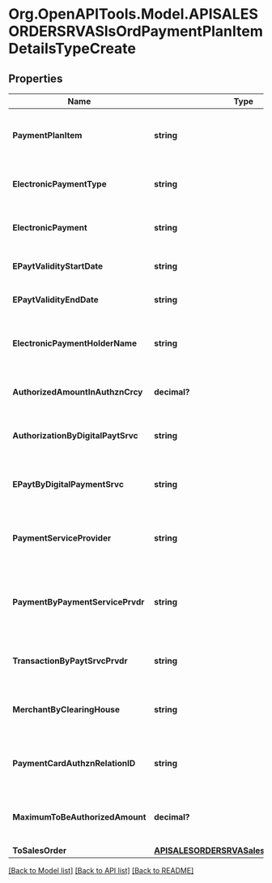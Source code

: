# Org.OpenAPITools.Model.APISALESORDERSRVASlsOrdPaymentPlanItemDetailsTypeCreate

## Properties

Name | Type | Description | Notes
------------ | ------------- | ------------- | -------------
**PaymentPlanItem** | **string** | Item for billing plan/invoice plan/payment cards | 
**ElectronicPaymentType** | **string** | Electronic Payment: Payment Type | [optional] 
**ElectronicPayment** | **string** | Electronic Payment: Account Number | [optional] 
**EPaytValidityStartDate** | **string** | Electronic Payment: Valid from | [optional] 
**EPaytValidityEndDate** | **string** | Electronic Payment: Valid to | [optional] 
**ElectronicPaymentHolderName** | **string** | Electronic Payment: Name of Account Holder | [optional] 
**AuthorizedAmountInAuthznCrcy** | **decimal?** | Electronic Payment: Authorized Amount | [optional] 
**AuthorizationByDigitalPaytSrvc** | **string** | Electronic Payment: Authorization Number | [optional] 
**EPaytByDigitalPaymentSrvc** | **string** | Token for Digital Payment Integration in SD | [optional] 
**PaymentServiceProvider** | **string** | Payment Service Provider for Digital Payments | [optional] 
**PaymentByPaymentServicePrvdr** | **string** | Digital Payments: Payment ID from Payment Service Provider | [optional] 
**TransactionByPaytSrvcPrvdr** | **string** | SAP Digital Payments: Transaction ID of PSP | [optional] 
**MerchantByClearingHouse** | **string** | Electronic Payment: Merchant ID at Clearing House | [optional] 
**PaymentCardAuthznRelationID** | **string** | Unique identifier of a previous successful authorization | [optional] 
**MaximumToBeAuthorizedAmount** | **decimal?** | Value to be billed/calc. on date in billing/invoice plan | [optional] 
**ToSalesOrder** | [**APISALESORDERSRVASalesOrderTypeCreate**](APISALESORDERSRVASalesOrderTypeCreate.md) |  | [optional] 

[[Back to Model list]](../README.md#documentation-for-models) [[Back to API list]](../README.md#documentation-for-api-endpoints) [[Back to README]](../README.md)

